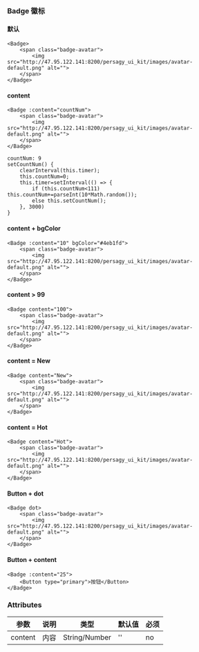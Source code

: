 ### Badge 徽标

#### 默认
<template>
    <Badge>
        <span class="badge-avatar">
            <img src="http://47.95.122.141:8200/persagy_ui_kit/images/avatar-default.png" alt="">
        </span>
    </Badge>
</template>

```vue
<Badge>
    <span class="badge-avatar">
        <img src="http://47.95.122.141:8200/persagy_ui_kit/images/avatar-default.png" alt="">
    </span>
</Badge>
```

#### content
<template>
    <Badge :content="countNum">
        <span class="badge-avatar">
            <img src="http://47.95.122.141:8200/persagy_ui_kit/images/avatar-default.png" alt="">
        </span>
    </Badge>
</template>

```vue
<Badge :content="countNum">
    <span class="badge-avatar">
        <img src="http://47.95.122.141:8200/persagy_ui_kit/images/avatar-default.png" alt="">
    </span>
</Badge>

countNum: 9
setCountNum() {
    clearInterval(this.timer);
    this.countNum=0;
    this.timer=setInterval(() => {
        if (this.countNum<111) this.countNum+=parseInt(10*Math.random());
        else this.setCountNum();
    }, 3000)
}
```

#### content + bgColor
<template>
    <Badge content="10" bgColor="#4eb1fd">
        <span class="badge-avatar">
            <img src="http://47.95.122.141:8200/persagy_ui_kit/images/avatar-default.png" alt="">
        </span>
    </Badge>
</template>

```vue
<Badge :content="10" bgColor="#4eb1fd">
    <span class="badge-avatar">
        <img src="http://47.95.122.141:8200/persagy_ui_kit/images/avatar-default.png" alt="">
    </span>
</Badge>
```

#### content > 99
<template>
    <Badge content="100">
        <span class="badge-avatar">
            <img src="http://47.95.122.141:8200/persagy_ui_kit/images/avatar-default.png" alt="">
        </span>
    </Badge>
</template>

```vue
<Badge content="100">
    <span class="badge-avatar">
        <img src="http://47.95.122.141:8200/persagy_ui_kit/images/avatar-default.png" alt="">
    </span>
</Badge>
```

#### content = New
<template>
    <Badge content="New">
        <span class="badge-avatar">
            <img src="http://47.95.122.141:8200/persagy_ui_kit/images/avatar-default.png" alt="">
        </span>
    </Badge>
</template>

```vue
<Badge content="New">
    <span class="badge-avatar">
        <img src="http://47.95.122.141:8200/persagy_ui_kit/images/avatar-default.png" alt="">
    </span>
</Badge>
```

#### content = Hot
<template>
    <Badge content="Hot">
        <span class="badge-avatar">
            <img src="http://47.95.122.141:8200/persagy_ui_kit/images/avatar-default.png" alt="">
        </span>
    </Badge>
</template>

```vue
<Badge content="Hot">
    <span class="badge-avatar">
        <img src="http://47.95.122.141:8200/persagy_ui_kit/images/avatar-default.png" alt="">
    </span>
</Badge>
```

#### Button + dot
<template>
    <Badge dot>
        <span class="badge-avatar">
            <img src="http://47.95.122.141:8200/persagy_ui_kit/images/avatar-default.png" alt="">
        </span>
    </Badge>
</template>

```vue
<Badge dot>
    <span class="badge-avatar">
        <img src="http://47.95.122.141:8200/persagy_ui_kit/images/avatar-default.png" alt="">
    </span>
</Badge>
```

#### Button + content
<template>
    <Badge :content="25">
        <Button type="primary">按钮</Button>
    </Badge>
</template>

```vue
<Badge :content="25">
    <Button type="primary">按钮</Button>
</Badge>
```

<script>
    export default {
        name: 'BadgeView',
        data() {
            return {
                countNum: 9
            }
        },
        mounted() {
            this.setCountNum();
        },
        methods: {
            setCountNum() {
                clearInterval(this.timer);
                this.countNum=0;
                this.timer=setInterval(() => {
                    if (this.countNum<111) this.countNum+=parseInt(10*Math.random());
                    else this.setCountNum();
                }, 3000)
            }
        }
    }
</script>

<style lang="stylus">
    .badge-avatar
        display inline-block
        vertical-align middle
        img
            border-radius 14px
            width 28px
            height @width

</style>


### Attributes

| 参数     | 说明  | 类型    | 默认值  | 必须    |
| ------- | ---- | ------ | ------- | ------ |
| content    | 内容 | String/Number | '' | no     |